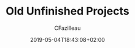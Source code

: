 ---
title: "Old Unfinished Projects"
date: 2019-05-04T18:43:08+02:00
author: "CFazilleau"
draft: true
categories: ["Project"]
tags: []
description: "a message about all my old unfinished projects"
#cover: "cover.jpg"
#useRelativeCover: true
---